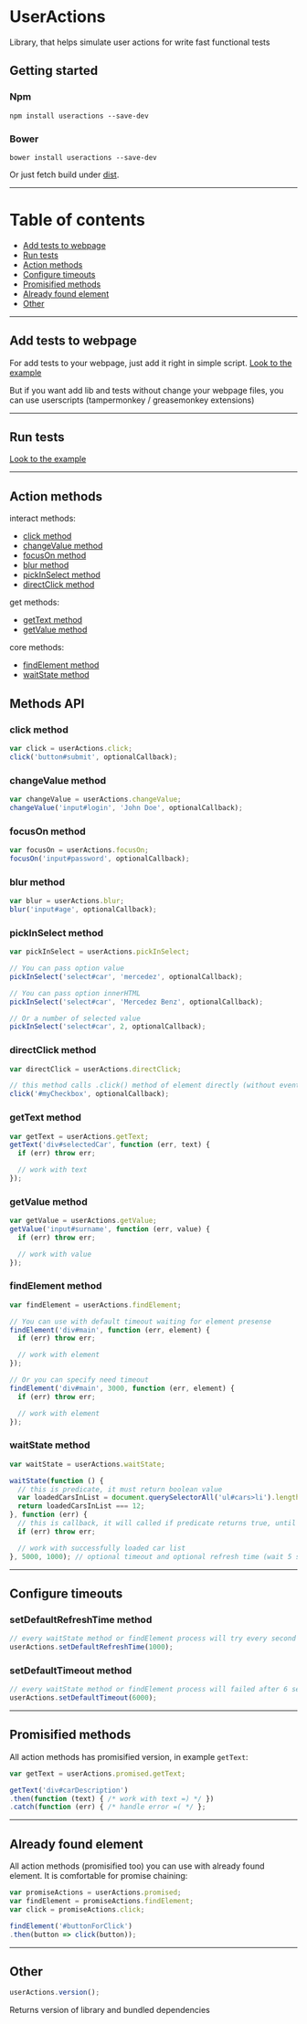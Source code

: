 # **UserActions**

Library, that helps simulate user actions for write fast functional tests

## Getting started

### Npm

    npm install useractions --save-dev

### Bower

    bower install useractions --save-dev

Or just fetch build under [dist](https://github.com/evegreen/useractions/tree/master/dist).

---

# Table of contents
- [Add tests to webpage](#add-tests-to-webpage)
- [Run tests](#run-tests)
- [Action methods](#action-methods)
- [Configure timeouts](#configure-timeouts)
- [Promisified methods](#promisified-methods)
- [Already found element](#already-found-element)
- [Other](#other)

---

## Add tests to webpage

For add tests to your webpage, just add it right in simple script.
[Look to the example](https://github.com/evegreen/useractions/blob/master/tests/regression/exampleApp.html)

But if you want add lib and tests without change your webpage files, you can use userscripts (tampermonkey / greasemonkey extensions)

---

## Run tests

[Look to the example](https://github.com/evegreen/useractions/blob/master/tests/regression/exampleTestScript.js)

---

## Action methods

interact methods:
- [click method](#click-method)
- [changeValue method](#changevalue-method)
- [focusOn method](#focuson-method)
- [blur method](#blur-method)
- [pickInSelect method](#pickinselect-method)
- [directClick method](#directclick-method)

get methods:
- [getText method](#gettext-method)
- [getValue method](#getvalue-method)

core methods:
- [findElement method](#findelement-method)
- [waitState method](#waitstate-method)



## Methods API

### click method
```js
var click = userActions.click;
click('button#submit', optionalCallback);
```


### changeValue method
```js
var changeValue = userActions.changeValue;
changeValue('input#login', 'John Doe', optionalCallback);
```


### focusOn method
```js
var focusOn = userActions.focusOn;
focusOn('input#password', optionalCallback);
```


### blur method
```js
var blur = userActions.blur;
blur('input#age', optionalCallback);
```


### pickInSelect method
```js
var pickInSelect = userActions.pickInSelect;

// You can pass option value
pickInSelect('select#car', 'mercedez', optionalCallback);

// You can pass option innerHTML
pickInSelect('select#car', 'Mercedez Benz', optionalCallback);

// Or a number of selected value
pickInSelect('select#car', 2, optionalCallback);
```

### directClick method
```js
var directClick = userActions.directClick;

// this method calls .click() method of element directly (without events)
click('#myCheckbox', optionalCallback);
```

### getText method
```js
var getText = userActions.getText;
getText('div#selectedCar', function (err, text) {
  if (err) throw err;

  // work with text
});
```


### getValue method
```js
var getValue = userActions.getValue;
getValue('input#surname', function (err, value) {
  if (err) throw err;

  // work with value
});
```


### findElement method
```js
var findElement = userActions.findElement;

// You can use with default timeout waiting for element presense
findElement('div#main', function (err, element) {
  if (err) throw err;

  // work with element
});

// Or you can specify need timeout
findElement('div#main', 3000, function (err, element) {
  if (err) throw err;

  // work with element
});
```


### waitState method
```js
var waitState = userActions.waitState;

waitState(function () {
  // this is predicate, it must return boolean value
  var loadedCarsInList = document.querySelectorAll('ul#cars>li').length;
  return loadedCarsInList === 12;
}, function (err) {
  // this is callback, it will called if predicate returns true, until timeout done
  if (err) throw err;

  // work with successfully loaded car list
}, 5000, 1000); // optional timeout and optional refresh time (wait 5 seconds and check predicate every second)
```

---

## Configure timeouts

### setDefaultRefreshTime method
```js
// every waitState method or findElement process will try every second
userActions.setDefaultRefreshTime(1000);
```


### setDefaultTimeout method
```js
// every waitState method or findElement process will failed after 6 seconds
userActions.setDefaultTimeout(6000);
```

---

## Promisified methods
All action methods has promisified version, in example `getText`:
```js
var getText = userActions.promised.getText;

getText('div#carDescription')
.then(function (text) { /* work with text =) */ })
.catch(function (err) { /* handle error =( */ };
```

---

## Already found element
All action methods (promisified too) you can use with already found element.
It is comfortable for promise chaining:

```js
var promiseActions = userActions.promised;
var findElement = promiseActions.findElement;
var click = promiseActions.click;

findElement('#buttonForClick')
.then(button => click(button));
```

---

## Other
```js
userActions.version();
```
Returns version of library and bundled dependencies

